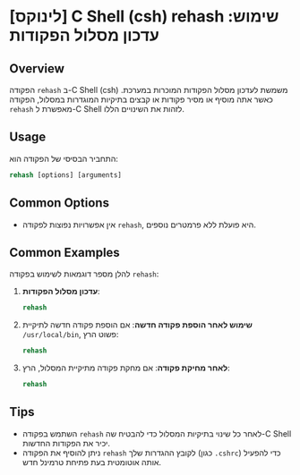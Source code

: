 # [לינוקס] C Shell (csh) rehash שימוש: עדכון מסלול הפקודות

## Overview
הפקודה `rehash` ב-C Shell (csh) משמשת לעדכון מסלול הפקודות המוכרות במערכת. כאשר אתה מוסיף או מסיר פקודות או קבצים בתיקיות המוגדרות במסלול, הפקודה `rehash` מאפשרת ל-C Shell לזהות את השינויים הללו.

## Usage
התחביר הבסיסי של הפקודה הוא:

```csh
rehash [options] [arguments]
```

## Common Options
- אין אפשרויות נפוצות לפקודה `rehash`, היא פועלת ללא פרמטרים נוספים.

## Common Examples
להלן מספר דוגמאות לשימוש בפקודה `rehash`:

1. **עדכון מסלול הפקודות**:
   ```csh
   rehash
   ```

2. **שימוש לאחר הוספת פקודה חדשה**:
   אם הוספת פקודה חדשה לתיקיית `/usr/local/bin`, פשוט הרץ:
   ```csh
   rehash
   ```

3. **לאחר מחיקת פקודה**:
   אם מחקת פקודה מתיקיית המסלול, הרץ:
   ```csh
   rehash
   ```

## Tips
- השתמש בפקודה `rehash` לאחר כל שינוי בתיקיות המסלול כדי להבטיח שה-C Shell יכיר את הפקודות החדשות.
- ניתן להוסיף את הפקודה `rehash` לקובץ ההגדרות שלך (כגון `.cshrc`) כדי להפעיל אותה אוטומטית בעת פתיחת טרמינל חדש.